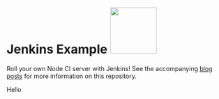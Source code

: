 # Jenkins Example <img src="https://raw.github.com/strongloop-community/jenkins-example/master/fake-status-icon.png" width="106px"/>

Roll your own Node CI server with Jenkins!  See the accompanying [blog](http://strongloop.com/strongblog/roll-your-own-node-js-ci-server-with-jenkins-part-1/) [posts](http://strongloop.com/strongblog/roll-your-own-node-js-ci-server-with-jenkins-part-2/) for more information on this repository.

Hello
